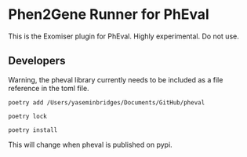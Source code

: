 # Phen2Gene Runner for PhEval
This is the Exomiser plugin for PhEval. Highly experimental. Do not use.

## Developers

Warning, the pheval library currently needs to be included as a file reference in the toml file.

```
poetry add /Users/yaseminbridges/Documents/GitHub/pheval

poetry lock

poetry install
```

This will change when pheval is published on pypi.


